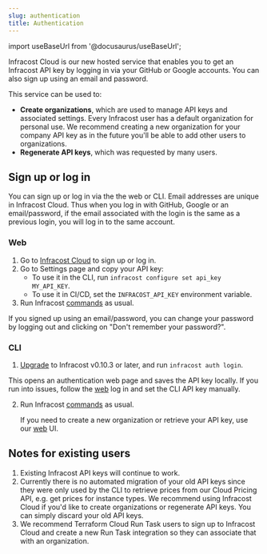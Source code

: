 ```yaml
---
slug: authentication
title: Authentication
---
```


import useBaseUrl from '@docusaurus/useBaseUrl';

Infracost Cloud is our new hosted service that enables you to get an Infracost API key by logging in via your GitHub or Google accounts. You can also sign up using an email and password.

This service can be used to:

- **Create organizations**, which are used to manage API keys and associated settings. Every Infracost user has a default organization for personal use. We recommend creating a new organization for your company API key as in the future you'll be able to add other users to organizations.
- **Regenerate API keys**, which was requested by many users.

## Sign up or log in

You can sign up or log in via the the web or CLI. Email addresses are unique in Infracost Cloud. Thus when you log in with GitHub, Google or an email/password, if the email associated with the login is the same as a previous login, you will log in to the same account.

### Web
1. Go to [Infracost Cloud](https://dashboard.infracost.io) to sign up or log in.
2. Go to Settings page and copy your API key:
    - To use it in the CLI, run `infracost configure set api_key MY_API_KEY`.
    - To use it in CI/CD, set the `INFRACOST_API_KEY` environment variable.
3. Run Infracost [commands](/docs/features/cli_commands) as usual.

If you signed up using an email/password, you can change your password by logging out and clicking on "Don't remember your password?".

### CLI
1. [Upgrade](/docs/#1-install-infracost) to Infracost v0.10.3 or later, and run `infracost auth login`.

  This opens an authentication web page and saves the API key locally. If you run into issues, follow the [web](#web) log in and set the CLI API key manually.

2. Run Infracost [commands](/docs/features/cli_commands) as usual.

   If you need to create a new organization or retrieve your API key, use our [web](#web) UI.

## Notes for existing users

1. Existing Infracost API keys will continue to work.
2. Currently there is no automated migration of your old API keys since they were only used by the CLI to retrieve prices from our Cloud Pricing API, e.g. get prices for instance types. We recommend using Infracost Cloud if you'd like to create organizations or regenerate API keys. You can simply discard your old API keys.
3. We recommend Terraform Cloud Run Task users to sign up to Infracost Cloud and create a new Run Task integration so they can associate that with an organization.
